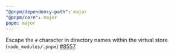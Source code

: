 ```yaml
---
"@pnpm/dependency-path": major
"@pnpm/core": major
pnpm: major
---
```


Escape the `#` character in directory names within the virtual store (`node_modules/.pnpm`) [#8557](https://github.com/pnpm/pnpm/pull/8557).
